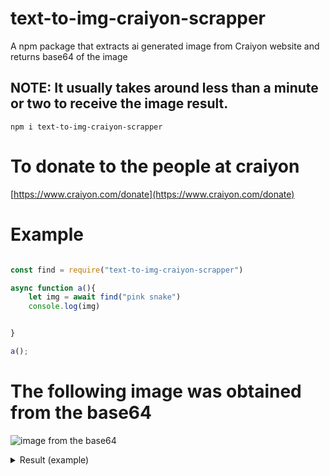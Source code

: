 # text-to-img-craiyon-scrapper
A npm package that extracts ai generated image from Craiyon website and returns base64 of the image


## NOTE: It usually takes around less than a minute or two to receive the image result.

```
npm i text-to-img-craiyon-scrapper
```
# To donate to the people at craiyon
[https://www.craiyon.com/donate](https://www.craiyon.com/donate)

# Example

```js

const find = require("text-to-img-craiyon-scrapper")

async function a(){
    let img = await find("pink snake")
    console.log(img)


}

a();


```
# The following image was obtained from the base64

![image from the base64](https://media.discordapp.net/attachments/1025732232255643678/1026705728100126750/unknown.png)

<details close>

  <summary>Result (example)</summary>

 /9j/4AAQSkZJRgABAQAAAQABAAD/2wBDAAUDBAQEAwUEBAQFBQUGBwwIBwcHBw8LCwkMEQ8SEhEP
ERETFhwXExQaFRERGCEYGh0dHx8fExciJCIeJBweHx7/2wBDAQUFBQcGBw4ICA4eFBEUHh4eHh4e
Hh4eHh4eHh4eHh4eHh4eHh4eHh4eHh4eHh4eHh4eHh4eHh4eHh4eHh4eHh7/wAARCAEAAQADASIA
AhEBAxEB/8QAHwAAAQUBAQEBAQEAAAAAAAAAAAECAwQFBgcICQoL/8QAtRAAAgEDAwIEAwUFBAQA
AAF9AQIDAAQRBRIhMUEGE1FhByJxFDKBkaEII0KxwRVS0fAkM2JyggkKFhcYGRolJicoKSo0NTY3
ODk6Q0RFRkdISUpTVFVWV1hZWmNkZWZnaGlqc3R1dnd4eXqDhIWGh4iJipKTlJWWl5iZmqKjpKWm
p6ipqrKztLW2t7i5usLDxMXGx8jJytLT1NXW19jZ2uHi4+Tl5ufo6erx8vP09fb3+Pn6/8QAHwEA
AwEBAQEBAQEBAQAAAAAAAAECAwQFBgcICQoL/8QAtREAAgECBAQDBAcFBAQAAQJ3AAECAxEEBSEx
BhJBUQdhcRMiMoEIFEKRobHBCSMzUvAVYnLRChYkNOEl8RcYGRomJygpKjU2Nzg5OkNERUZHSElK
U1RVVldYWVpjZGVmZ2hpanN0dXZ3eHl6goOEhYaHiImKkpOUlZaXmJmaoqOkpaanqKmqsrO0tba3
uLm6wsPExcbHyMnK0tPU1dbX2Nna4uPk5ebn6Onq8vP09fb3+Pn6/9oADAMBAAIRAxEAPwD56B7m
l61EpDDGacflPFfL2MUh2OelN2c8imh+etOVsjGaeqLURVg3mkazYnpVu2QngVp29tkAcVUWzRU2
ctPaOpbK1RliIY5HSu7k04EZIGTWVeaUSGO05Nbxm0N02ckevNTQNzz1q3d6bJGxOw5x0rPCvG5B
HPpW91JEcrRqQYPJqwFJqjaszDFXkJ24zzXNKLKsx3TqBmkVsEjFIVPUVXkcpWaV9CWiz5gB5pj3
IzjIrOlueozWXdXpUnBrenhnNmep0AuwG7Ve05ZruTbEufesHw1Y3Gp3ChFYrnk4r3T4feFI12F0
ywx2q3hleyO7C4SVT3pbGf4O8GteyIbhGIPtXtfhLwPa2/lmSMiPHcVf8LaKLZcCJSxxjNehaTDM
IxDcWyIuOMnGa7aVCMFex6kuWlGyZV0vQ2AWOFkKr3z2rat7SeB/LvIsxcbccVoWNoJbcNBE0bJ0
YEHNWLW5nkLR3ESsicBTx+VdSuuhwyq7kQjsmQKXZV/Ig0soa3G1dssGPvHn9ajmgttRmIRmiZen
rTLiafTwbaVgUcYyRkGqM0QPeiYnzYdqL9xvSqU2oSmYwsgeIchlPNWZYbu0tzcQOskRGWU8isC4
kivw3kkxSr2FUjWNhb3WZ4bnBUmP1NRSa79pQqgBwO/as1ryZUNpeIGAONx6iqtzCtuR5b53Dgii
9jdpD21OdpmVyWA6ZNMaeaRs5O0e9VwGUgD5gavxAeWAw470nMUpWAXDuNirgeopib0fnO4kfNmp
JQQQEGAaeqAYDc5IxSjJXI57HwtEwp5OR9aq27bsADrWrZ2jSYAXJNfOSVmcFChKo9CgI2J4FXLK
zkc8LnNdFpugs+CUOTXVaT4bBAG0+5xU6y0PUp5dLqclpulMxACknvXRWWivlfkP5V22leGgVG1M
D6V0th4fiVQNm4/St4YeTO2GXpbnncHh9nXO0k/Snf8ACIyOc7Tn6V6xa6VDDwUBP0rXtdLR8ERA
D6V0xwrZt9Rprc8Ml8ASSqSVPPtWDffDGdnYojD3xX1GmlxDhIFPuams9OhNx5Qtkb6it1hUZPB0
XqfIM3w41mBSyRMQOnHWse60DVLQHzrRwB3xX3hHpmlgCKe1VPXcv8qxfEng3Qp0KPGm1xwcCiWC
fRnK8JRk9ND4b8vAKFSD3yKzdRGxSRX1Zr3wispw7RoFz0IHWvPdb+Dc7q4icgjtiud4WcXfcznl
v8rPm+8unLlVB3H0rZ8KeFr/AFi4V5InEX0r1vwx8GLldULXqbxu4yvWvbfCvw8g0+NFkgCAf7Nd
abtaKsZU8ByyvM86+G3gCKONA8e3HqK9k8P+Go7TaY4zj3FbmkaFbwkCJQgI6npXSxQT26oohDx9
yBV06NtbHbKShpEi0eC3mjWJFUMnqK3oSzH7PeW4WIfdfrT4tPsZrQPC2yTGcdDSw3EzsbJ1XpgE
jrWnIkefOXO/60HyQvAq/wBnvuXuAaf58VyBbTL5cw6sKdYWx04OjS+U7cgnoagnFtcK6BsXI7jo
au+5g9WR30i25HlLmZeQ6Hr9aq2k5v8Ad9oUso6jPIqlJPe6Lcl5VEsT9zzimXNwktq11bSCOTqE
oeiKStoVr+9SG7a2Wd/K71mat/oO25s5RJnncP61a+1WlxbOt2myfs2Oaxv3llOzyfMn90+lKUrG
yFa5h1CBvNAWfHFZCJPuOSSFNWJebgSQLhXq3EhERyOtQ5X3F7Sz0G2670yRz2qUMTjvihl2oMCn
QDCHjmoM+clJVgFApj/LgE9CKduWMZNZOp6nDECS3JPHNUmTfQ+LPDFjNd7QqknAycV6Z4c8OElM
oS30qt4U0I2MCGUeWuASTxmvTvB15okMoW4uEA6Z715Kw851PeWjPbwWEdLViaF4SLKCU/SursfD
sMKglRWlba54fCeVb3BZj0AHeqGo3c6QmVZY2GOF3YP5V6Kw1OltqehGqpO2xdigt7c4ZR9Kf9rt
opNiqGJ9O1Zlja3FzDuadVYjJVj0FVYpyZGa2QsImwz5yB+NaR01Kc49zrILW+lAlFmQnY461et3
VyLeRxG9VvDt7Jq0Jh/tQWsy8GJk5PvXL6+bqx1mWSW5Eluhx5kZzz3rTnikpI5ebnk4tndvaX+n
Ok6yboepAP8AOtUappdyiyROEuU67R1rzm11q6eBgt3vjYY5bg1q+Cruw88S6iuJN2FTNP2ivoRO
n7t3v5HoNtew6pF5Bt90uODwBVe0spVna1vgBF2z2rM1K/tGnWewAhYdgeDTrzVku7LzZJds0a8N
nr7ValF7nPCnJLRWT/A0ryBNNkBlTzbPqcDOKjuNJ0/UoVu9OZDtGcY5rP0bXENuIvMRkfh0bn8q
h1qx1DT42vNPlBtZMZAOCKu8bXRXJJO0nZ/gxYIbC4vDZSR/ZrlfuuBwavTtJZyJb3UQkjJx5gFO
05NJ1PRgpm23ijguDuVqn0nU7GOKfT9Vb98vCg87voayaTV2ZSqPVpbdDRm0m1nsQ9vIBx8o96ms
ra5sIFWcho2HQ9q5Wy0/U7PUJL6K4doSdyxMflI5rqNJu01nAmcxbeCpPes21ezOOqpLrdFmPSn2
/a42wc7gPUVMs8d5EsUcJEyH7wHQ1I0dzDdLbiU+We3YilvybACaAB+zEdfxqkzkcnLcq3TSXf8A
oN0BE68h89ar3Vp9jjE1lcqZwMMM/e/Cp7hra7sHPm/6T1Udwaw4LS4mnZpJ/LlXoGOM0PYaITcu
xY6lEyxE9fSsvUIWlnElg4kROcjv+Fat5qJlQ2F5BtA439vzrGuFOn7hZyeajD5gO1Nvl6miXcrX
1xazoBKpjmX+IdM1nyxXUxWTcTt7eoq4kLKrTHEit1B6ii2aRUYhcAnGKzlLUmUuxHYpu6pgdqtl
QeAKVI8R46GhyEXp9axctTn5rsrtyxB6Cq9xcJDySMAcVFf30cEZJI5rh/E3iParLEctjsaFqXGL
lsbeueIobaFiZBn615B438eFXkSGTnB6HpTdZn1DUGZRvCn071hP4QuLmTc6sc1vTidUMO3ubd/q
2mz6SkCs0lxjKqo5P1qPwrp1ylz9puYn8hupI5Fc3pIj0/bcFlYsoxznFdnpHjTT4LJgALhjlTGP
X0rmhJNaux9NJuKaSPTfDWs2lkipZ6fGzf334rU1k6Tqwjk1G48ifGFWFP8A69cD4Vs9R1SATmVY
Y27DqKtXTTabeMl7KJrjIEWO49cVp7d297Y5vZpPmi9SfxhHfaNEj6fdtJAQSQwHNfOPjz4q6/c6
1cWunNHZ28LGL5AcuwOC3J45r6mg8MXviaxVLu4ltoRyNmBXzF+0N8K5/Aeqx6jZySXOl3rH94w5
jkJJwfY0oqMp2a0PMx1WpHaRjaV4j8UJAmqXN/qsEQkGy4V3AU9vbFd/4Z+K9xbQmz1pnuCzbBPt
JU54yxrzT4e6f4g8a69Z+Gor64+xMwa4AOESMdSQOvoPevVPGHwh1zR9OuYrVBLp5XOQPnVRz+fF
KvGMWl0OXC1Jyd27s9W+E2lW2ubtQv8AUWS3Q5igU/eHXNenX/hrSNbgjWymexuIB+6IP3j6mvJP
gjaJY+G7W8nkLN5YWOPPCgDGK7651Ga1RriFjleRj1qYVIRWiPVqSk7y2aHaFoPibV5rmxiljgFt
KYnun5yR6Cuk0Xwai3DQa1qZfjAVGIyfU1k6fq2o6RpX2klgz/PMAfuk03/hJZLw73YqT0I7U+am
vi3MZYqctEafiL4fTWsP2vRNSYtH8208hvY1RsJNVeSJtTmYW6YBVfug0v8AwmF9Zo1tGC8zjCH1
zWvpeoQf2W0OpQ+XIUOVNae0pzas7E+2k1aauQ6/bR2wTUbJyNnMgHG5fWnQWem6vEL20uSbwHOM
8iscX7yXkelksLaVsiRuhXuK27/SLfR4EudJlX7QPmRh/EPQ+tCq819Lop1bWS0ZPYeIZra5/szV
Lcxwg4Mvbd6e2RXU/YrU2zXmnShQqZZSe/tXL6Zm4jaHxEiRvP8AMjY4NS21zPp+uGyWPztOQKwf
PDe3vimpJeaOeq4u7Wj/AAZ1VtHJf24e4uCHx8pB+7TtLAjaUXE4kC5yc5qrqep6aUja1YxyOdrA
dB71FJpVq1oZbW9KSN97ceCatLT3Ti3VpbEF5aSNctqVjnanXFRSXL62QioYpYf4hVma4utLRbVi
P3owWU5BqveWDpY+fbXC+fngKeTSu9bhYzrq5R1exuYSHBx5g7VSaze1dpLaTzSBkjParwuLi3ts
3VtuV+Ccc5qG1tf3ZmSQgt29qiUr3QN2KUCzSP5+3A7rUmVLlQuM1akyi7FGP61EVCDIXk1nJtHP
KVyKT5Rg1j6zqCQRN8wqXW9RSCJuQMDFcReXEt/MQSdtEIORvQoOoyvq2oTXshjjzg1RtNCNxLmR
SQe9dBp+njIOzNdBaWoQKojBrqjBJWPXpUIwRzNj4bg3AGLOOK27fw9Bwvlr2rprWyaRBtUIB941
bgtYo/kK/MTVxVmVLQ+Grqa1XQ2eObZLGAMZ4NangmeysYNyqrs/JY9zXmt9FcXNmZI5T+7OSg6V
t6Jq8dtpiJJ8rJxn1rxeVwSkndoMLjFVUtT2fSvFF5ZZMQJgb36fh6V1kljCdLbxQ14Lq7t13vGD
kbO4A9uteE6VrX2lD5Uu4twOe9eh2DCLTXgku3QuhBIP3aunX521JHROpCK0Z7RpHibNkhDKAyjA
XoOK4z4/QL4i+GGrRsrO0SrLEByd4YEYrivCniSa3j+xX6srx8K3Zh611VprV3fXcCsiDTYzmVSM
mU9hVxxDv7zPPq04OV+ha/Z58A2/hHwxBe3EQe/uwJZHI5APRfwr1yZo7uFo3VWDKQQfQ1xB8TQx
IEPEXVMfw+1TQeKbdIXcSAkKdoz1PpWk66tdHOkoy0R5x4Xv762+I2reGIodlrbTExsRwATXpmp2
+o2VibqJI7l1XnB7fSuc0PTwXvtZkAW9uXDgn0HarI8QzQhlkJG0HI9cVjOTlK5116qdlEbpviv7
dm2UM7kFdmOavR3MdqSt7bNbt1Vz91x/Q1m+GbvTIoZdQhgRbidyzkCrGsaxb3NhNDcIskbKQVPI
qIxdndnPOdnobPhCSTVtRa6+yAWkHEcrvjzPXArX8T6jd3E9vPbWe61i+Scg8lfXHtXKWetwWPh6
0giJVQgVQT6Vs6fr6CLJdR8hY56Yx3rdNKCimZ87udBqN3aS6SkEFqzzcbGVf9X75qwdFlaO0u5b
5tsTbmCnp71xnhLxGRpF3csD5hmdUz3GeMV0Ph6a7TSYpL653Rzsdw/uqe1Ept7OwnK2nQ6jUryL
UIhZlRPLGQY5YxkZq/pN1HNp8ltqluYblMlMckY6Gsi3S20ZVk0GNZw/LQg5/EelX7iCLVRBcTy/
ZrtTyn9DVxvf4jK0euxLorrJ5tzcWW+LoAR29faiSBr6d5LASC2UgMpNS6lf3mmLFGIVmikGHIGS
o9aX+0fIt2m02NnfHzALWnLbqJt9AF1YySCxn3q46kj7uKq3dtdR3wks3MkQ5wOcVbtsTWz3UsSN
O/JA6ijT5J7WNpEx83b0pOV1YlvoMYtMwS6dRG3UehqC9tYoiDFL0HGKcqrdSySbtpB6dqSJChYE
bjnqaHJpESaWxUEZILuazNavY7aAneMgY61f1q/itrdiSBgd6871PUGv7kjcdmelTCLk9TShQdWR
He3D39x1O3PSrFjZqrA4zioraLGMDFakbbUUAdq60rKx79GioKyJ7VMYGBjvWrFIuFVF56fSqKMr
RAfdqaKZI1wBzTW5cqdzbEYRMib5jyB7062kR5P3gO8YyRWPpxlubo5JyvI9K6WyaEJ5UykyEjJx
VLUxqJR3PzU03zkywXKnqKt2yhpxvQFe644rLj1AxAqPpTk1Ig56H615s6U227HysajhsdFfvaWq
I+lKIbgYLKeVratfE9zJAq3MXzYwWU8Vwsl+d/380i6uVO0E59qyWHnY61jpy0senw60NqsFEvfG
ea37HxjEsez7O3HbOK8lsLzUZhmKJsepra0611mdhtBUfSsZU53NYKrU1seo2niSCeFvMj6nuaP7
ctobhW3KijoC1czpXh7VJSPNlcKR2GK6jSfBCXLAPuY9+aqNCVtjojg6stWXz42iRQhmAXHaqWoe
J4rpDFbyFmYckDmuq0n4e2rMqiLOe5FdRZeBbG1fbJGm4jH3a0jhpN6m6wLW7PKNI1K7j/cqsjLV
+SbWZpFC2LmP/PvXt2nfD+yEO+KNXOMnitPR/CcUgeNY4mZOikYNbxwUurLeFppXufN1+ni24mCW
+nuFQ8Bh1FbdtYeKLi12/ZXQMvzZH6V9D6R4e029mksr9DBcp90Lx/Tmrg01dGvFt76BXsj/AMtd
nI+uK0WBulqUqVNO3U8D0vTPEUcS5tiGH/LLua6mSXWYrBI5rSXyjgNgcivX7zw3Z3e3UNIm3gdh
0NLAsV9jTZ9OAkH8XStVhLIOWi1dL/gHJeELo2Vujg7TtwN3UVvQPHsunZ1Mj/Mre9ajaNYI5s58
RTkfIrDr+PSq+naFHYzuL4EBj8pJ6VLwtzCpSpy+FkvhyO5fS3mum3TSZGH7VOkK2cYjhbdMeWI6
YouIbmGNzasJEwdtYOi3N/PNNFcRGOTcQM96znTlTV2jgnSmve6GyIfLujIjgySDBUGkWGdJgzE4
Y8rVvStMjjBlnLF+uamvVMhDRZ44q0Y8/cossauVRePaq2pTx20BYsMAVduSlvHuYcnrXmvxB8Rq
iG3hf5m4GO1QveYU4OcrIyvFWtG7u2hjbK55xVCyXB/qaxrJy7lmPJ5JrYhfbGMVutEfR4bDqnE0
4ZAEJbmplnU4x2rJe7ULtP51BPfrEnDYo5juUToHvFA2lqqm/Cz/AH85rlbrVghyG6is6XW9rZ35
z70c5qoI9Rs7ws6LBk+uK7LT7m2ZYwxPmcA4HSvGtC8RquIg+C3Ga9E8OXdoIVRSTI2NxznvVxbb
OSvR0uz85IdL1GYjZbua1LbwvfyKDJFJn2FfSdl4I0+NlZ0XGOiitCHwvabtqRjH0rmdSo/I8yGX
QjrueAaH4Fln+Z43A+ldZpvw5jDBjbkk9yK9ltNMsrRypjAHqRWklm5w8caeX7URi5bnRHDxh0SP
N9A8BwR/fjGB7V19j4Ts0ZRHBnHtXX2lmZIf3ECggc5PWpbG7SNmhe2AOeTmmqNnoa6oq6X4asgo
aTaD6Zrbg8NiAGaCEBTVWWK5MsctrG5hz8ze9asOoX20Rb/kHBU9a3UNNR81tUOsJoIZvJaDBHoM
1uRx2F9IsLM4Yd2Xb+lVfs9okP2yGbDgZcORUEUcepqZ47xVkTptOKuEbD5k9UbNzFqOmbBp7faY
/wCJe4FascumXCRgT+Vddx0Za5Cz8Qpo8v2edwWY4GfX61r2+jf2tcrqTuI+cgI+MVspIxqxa1lo
dDrkKW1j9ttCJriMZVTyWPsafpGoPqdmqaxbpbuw5TOcfjgVz8mtx6Fq8dreM0yPwkjcheOh9K1b
6OPxBblbaNoOM7h3p3uczg0kp/Jj7qBrSTOgyCUKfnRD8v0IrTN/ZT26pfIttdhcnnkH2PeszTdW
sdFT7MyLDMOApH3j/WrFxplvr7pdXAjSaM7kUHih3M5xd/f279SylrcanABdKMRnMU38X/1qry3p
up/7M1BlRV/5a45qlfalrGnahHZRYezdTvkH3kNXzLo9zbmKS4VbojgN94mqVuwcjWr26W6DryO+
0uDfYOl1AeoIyQPaqlva2c0ZvBcBJ8Z2DjB+lZg/tzS9RQo260c8luePatK4fTdX/dW0whuR9842
/wD66airl8jS9eq/USz1Rpne3ZWUA4zirjkKoUnGeaqzxRQ2/wBklcxzsMJKOjfjWNNc6nY2Uwuo
zOUUlWHXFcmJpWjdHHXw2nNAzviF4ig06xcmQbgCBzXiM1/JqN007k4JyKoeNPFVxrviOS1Qtsif
BWrOnR7UAx9aworS534DC8q5madqxABxxV37SoG3vVF5FjiArNu74R/dNU2esomheXwUlcisW91Q
lWyayr/Uish5yTWPeagCpAP1qGzTY0b3VN3yhjWRcamScbqzp7zg4PWqEsh35HJojcV0dPpOtLbX
SmRiT9a9r+GmpRXluD1dGAY/U1812shFwjOCcnAr6J+FUUMWkwqAS8mCx/KtYqXMrFScXHUhkvVt
WENwgDE8jHIq8ktitv50BcP6EdawTqNlNMsSoWl6FmHSug02LT/LJknO8jniogr6HDNcpMg065h/
0h0SRhUdpayQ3QhE/wC5PfHWsyXTniuWuFkDQZ45rRVklgJNwvmY4OeavXqGuyNG+EVlGrLOG3HG
F61d01tLu4thkAkx1PXNcpp91C3yySqzMcdc1ei0OSeYywylf9nd/Wq5uqJcNLs6Aat9jf7PEUlx
wV65rJ1m41O6uYp9Oh8qI/ePqR2rl7/V4dD8RJpUhd3ddxdRkD2JrsNP1qIKHZkII5XPBFJTUla4
1HktJIs6ZOkuItQkK+o9/eodSY6c3l6XE1xI5/dxr1Ncv4tn1K+1C3l0dGRWJUsOh9q2PDF/Pay+
XeDbcgAEn+lR7RX5Hp5lTkoK/c6fwzDbXBI1e1CyMOVbnBqfXb2fRnFvptwzRseF+9tFVtUv4lsJ
HQnzVjLKeOvpXOeAry5vGaTVsiVn5VhztrWPKmoXv5mEW3rueiaBe2stm0GoRRzCUYYn1pk3iCfR
NSTTrSCW5V1+UquQo/2j2qDXdESDSZr7SbtROqFlVuhPasTwp4g1rTbfbqVqshc/PIq/zq7WdiLK
V7anaWH2DVpC2rxiO4zlQV6D1puuwanYx+Xot5Ed33Q/OBXNal4it5nmhgiYXCZOwDlPTIrP8Pze
KbYzahqrGSNnzsQfMiduD1q1O+iKjTe99Ox6DpWrWMFr5V2cXJHzK/O4+xqg2kG8vv7QijIC8oD0
qr/Zem+IEW9tb7y50/gfrketQz+I9dtNtlHZNcQ/deRAPlUd6pO5CjZvk+Zqw+MIrq4bSbq2dpE4
3eWcfn61avNKglaOa5T7K/8ABLnDD61Bp15ouo25RUxNjliuCDWHrEV+96ukPetIs/8AqyWyT7E1
SvEIws/d0Oms47mJpjJsvrZR8q4yM/41a08nVAViiCKMhklBBH0rE0ODVfDipC7mS1z8+7nb71uS
XFjqH/IOvws+fvIvGfxotzGNW/8AwTyX4lfDexbV5dV0NYnuBzcRpjP5VwMsQt0IIII4Oa+mdRcW
TxTy6eLp2GyWZANwHqfUV5n8TfCEGo2Uup+GcSzJl5oFPLDvgHvUVINrQ6sLidEp/eeP3l4uxueK
5nUtRG0gNS6zdtEXVgUYHDA8YNclqF6Gicgn3riO1z7FnUdSBzhskVh3GrryNw/OsHWdW8lWAIyf
euTudTmd2wx596lQcmclXGRp/EzvRqis+C4OfetCzuIpT94Eeua8pW8lU5B/WtjRdYkSVY2J5P41
qqdjGnj4VJcp6lpsCXepwW8aFmZuAPSvpDwRb28drHHHGymMKHbHU1458IdFlkRdZuYyruNsSEcj
3r37w5bC3t0gkjbzXO5j6itKSfMeo2ow1PPPD09hLH594gBGMYqDX7a/u7hZ9K+SDowHes23sL23
WO5ERa1I+UZGV+tbVrrNvAm0SKuOqE4zXNHomczsn7pY0i4aO38q5fGBjB7fhUM1ol7dbLSZljzl
iP5VyviO11vWNTM+mTta25GC/UVa0u5vdEUW91IzY5Z+xqFK8rSTt3FOVnZbnR/8I5DGC9pK+epy
e9UhrWqQzvYPOqKh6g8mkn8SxxxBrUlncfKF71haLHN/bU95rkEkaStlC3aqm4xklHYjma33Ontf
JlZmdRO2OSRmo7SSzW7aO4JQbsKCcYNb2nf2PFAZIZAqKOnpXG/EPT7nXo45NFPlPFKGyON2D0pX
akmldEqo27NWR1C6utioSMBoh0I6Cr0d7YX0D/aAUYAnePpXI6BeC2CQajHtbADK/eug1bVNNWKK
0tYk5X+HuK05pSi11Kle2iKPhqZdYupEbUC0UD7QD7V3MelubceTCWZRuR1NebWHhjUNNuJdZ01y
I5B81uT1966DTfF16hFrdh7dgMbScZFTCXu8iVvMyc7fCxJfGl7b67/ZtykscKLjzWPyk5rtNE1G
3lU3EMgR0GSpIw1chrN5o+oxC1mjRufkKj5jWS/hrxBBEHsrkrb7+FPXbXROXstFqja0XG8j0XxF
NJrksNxp1oi3MQ2eYq9R6Z9KLPVLywVY9ZTylyASx+6aPCeoDToUKSjgbXVuMH6Vc8Z3+i+JNAm0
0x+XNIu1WU4IORzn8KqCTjzRZz06yXutaGTrV7IHkuPD8ZuJGYMEQ8HBBrW0LxKs0X2edEEpXDKe
Cp9awvC2rWWgWYglCPPGoRix68YP4Gnarpg1d2vtNZLeVI2dSWAGccc1SfKuZO516ddjfvtHhU/b
7W+NveH7yBvldfp61qaRolo9sb5dR+23g+Zi4wUx2A9vUV5r4XvNVklVNddUlxt45U49K7NktoLd
nhvMORwynBFaQlze89GRJN2szUsfFdzqN1JZpYyzQRHa8pXgVs6db6LZsJ7Vgrt+Byf51y9n4wXT
LXy7qBAG4RwvDf8A160LCwstWH2yS8Cv1WMHGw+o9apXMZ0rPXRHVR/brWTzUb7TBj5oyMkD8Ky7
yA3mojUPDixw3oUrKkgISQeje/HWsiyv9c03VmXzWm01eJMnn2x61u3Gp6ddxmXS7nyr0fdCDBJ9
DTtfcw5JRlp/wPmeNfF34apru+aykt9L8SYMjWjMRHdjvsPQfh+Ir5T8c/2joE0lnqtnNY3KMVMU
gwQR/P8ACv0IktY9eto4teSODU4WLW04+VlbsVPH5dD3rz34o+A9I8cW39k+PdLQXMeVs9VtRtZR
23Y6duDuFY1qd9UaOc+Vpbr+tO6Pzzu7p7iQsx61Xr374g/st+M9BZ5tBvbTXbXG5QP3UuPTBJU/
XI+lcFpPwa+IN/ctA2htaFerXDgL+YzS5HFbHkSp1qktVdnn1ew/Av4Y3ur3667q9uYLGD541kGN
59T7V33wr+BEemXCX2vLHfXqEFU/5Yxn8epr3vQ/Br70kS7jaCD5jCqfISOx9apLqejhsD7JqdR6
mf4J0K4d0mOnwwwIP3DMmCw9cV29kkU8hU4WSMgMp/h+lWoH1C9iWG7tUs4egmXqfw7U+3uLFW+w
QBvMVgHLKfm+hPWnTWp3Tm5avc+bdN1OMW4/e44Hy1XuNDurq5bVocNGFzt+nWuWsNG8SWN1DeXD
xzWJAwuef/1119p4kuVi+ypakdjuGBXlwcZaSKlKK0iGk+Iopc2qMF2nDr71rXQtXs5HlKsoUnP4
Vx13o0Ekz3iM8FwWLEqaqaVdyXt75NxduUibaVzjNUqjfuN6kz016mp4W1OyW4l2xbSj/LuHBrpZ
9WgljYXaK6dKo/ZrC4h8sQrgDhl61zFlfQ2/iF7K4kUhG/dgnrTi3TXI3uYqf3mw1prcY+02ySmx
LbjnHStjTtftYkEO9QVHK55rQt9R8yDyFdSCMYGMEV5z400O7j1+K+smbyyQXQc8Zp+0jQXMmJe8
22ejtHD4htwkduVO7HmA9Kx7jQL/AEK8E88pngTGG9Kt+Er9LaFU37Wx90nFdXb3cF8DBPhgw5Jp
RaqS9r1OZ1582miGaVqC3qJKJRgKM81T8c2dvfaJJPGRBMgIRs8g1wHiSbWdC8SyR6Wi/wBnEbuT
05rY0i4vtWEf247LcdR/eNaOqkrRV2dHsuX30V/BltfTRCWebzpI8ZYdfrXqOhXrhBDNmQAfxMa5
2TSraDTDc6WwSZOdwGMjuCK5my8ZLeXr6d/q7tPvKeCfelT5qNotg5Jux1fxHFytiZNEmWO8J4Un
IJyOtVvBElzdQxSXzBJdo81OuD3Aq/4WtLCSf7XqTO9xk4JPygemKbrOnFNQfUdIlEY4Lx+uKtyc
LtkyqRS13Oxbwxo2uxpsiaOdVwGDcn61yuoyT6BrQ0Ce4XDR71yeWWnaL48gtZVheAvcYOEx3q7P
4X07xtdLrWpXUkGrxgrEFfAC9gRTUlN3huFKpKMrT2LRhsWswkzCZZFOMdUbtXKLYeIrHVTPcSmf
TesY7j1BpNba+8La1HBeFpYMZjk7fjW0PGunm1Z59srEf6s/xcVrGamrzdmjthUe8djW0LWNFnV4
7pFlXG0x/wB0+v1qO70zVLi/W60S8K20WGMJ6uPSuH0jTY9UurnU7GQ29wzf6otjj1rpbHxDeaKQ
s0TiVD8q9mNVGquuxpyp6wep3mkeITqg/suaKOGaMYIJxj8+tXNP0iw0e8+2XKRzJJx5in5oz6j2
rgv7UstRtZL+9ZrW/AzG6jAIrS0Sxn1KzM76p5zMMDacFPTitI1L7GMqcUt7JnaaxLPchc241CxQ
7hIB86Y+lWrPXNK1SD7BGXlZBhiyEmP61yem+KpPDt0ulXmIw3GduVI9a3biKxitW1bQdRhS6zuY
cFZPUYNaJmMoW92Xyf8AmRXWnar9qV9IlCxIcsNo8t/bGDj8KnmurCQump2SWybdruM5z35GCPwN
R2F/4mVRepGEhf8A1ka4Y/XBHSnWvibw3qU09jeOPNQkSYTAJHYH/Ch+Ya7tfNbkV14bt5bLGjXN
2jyYwQ5Ix9CeKt22nXVqkNrPeSrEv3jIoPP1FU5bWOzuv7V0m6lAVdqo6j8+auR6tfagrWmoWrwx
Ff8AWEct7ilbuVKU5bO6/Emvb+6e4GlRW6SIw/4+BkBf/r0twsUCpazxP5qkfOoz+NNt9Z0xrU6X
GrGdflAYcj3zVW5s7i3iLi8P2ksAVJyrLnoalLXQlK2j0Pjf/hINVj8m28l5YFYM4XoMCuktNZs7
iIEMvTkHqDXMeHdVjjt0tJovLYKMq3U8UzWbSyvLgLaXDQTtw208c14HtOVCk090dSutRXT/AGKB
UZlb55O6j0qK+8KQDfeaZdSLO3zOG9f8K4bSLG78K3zk3D3McpzuJzmustvE0KoGdiAegzWirU+a
7M5VGjPs9b1WG/ewkXbIvDMa6KTwxpOrQC4k3JegZEgOOa4+6g1SbWG1eJA0MnOD6Vt2/ii3tlUX
J8oD1OKuE4OQP+6R3Mmt6JeQ2krh4Zcjzc8iuy8PXVpbwAMpld+rOck1wviK9fxOkQ09thhO5Xzw
2KW21i609Viu0yw6n0qFUiqja1MpNPd6naeKNNF7A1zYOYJ41LDBrjvDXiPxLfSPZrEMxsVeSrC+
L1lJtrb55GGOOlTaLBe6Kr3vlCRJG3Oo6rmrnWjJ2RUeXZnSHR5b/Spbe7um86QZVh/Caq6VeXei
RJp2rYwpwkvTcKtadrdk5EjMNh7E4INU/F9vbeL7WPTrZnhWNsmZT96lHlWsdC4T0tc6Rdet4/Li
jYSK2C3PBFZeqaNb6hM+pWsKxXqcxuvcehrj4ra68NSLDeSGWFeBJntXS2fiK1ihRoG81n4VFOau
nVXxT3Hpa8RdP8VziU2UqYliOJMeorq9Hvku2RTIQG715e2j3sWrz6zaSljK2ZYWroNO8S2dmdru
sUxH+rJ5NKMvevJFtU0rx1Zp+LjNoniWPVNv/EvlUIzdMH1rd0nxFEiLLDOHU8qVPWuR1PV5vEcP
2GdPMt3PQiqa6cvhe6iuo2ZrPoyk52Vs6jb91OyJlKL9T06+up9bjVby3WSM/dyORXnF8sGheJxp
2oEJ5vzQbjx+FdjoniuwRFmSWOaJgT161l+LdJsvHcsVxLCYTB/qXU4IP9RUc8LX3ZNGpZ2exq6T
B9oI+xMyz/wso6/WmXUmradLPcagvnWoYuGx9wdxUWjyyeGoI7W8JLYwJAfvVP4g1a91TTJbWzi3
CddpYjp9aaqw5eZuz7GixNpeRUXxLpl3cR8b7Q43FR+tat7qNroJhutKu5GtJSOBk+WfT6VxFjaJ
o0SQanCIgeBJ2rc8N67aaZczobdLu0mGGjfpj2q6dVy3O1NNXWp6No+seH9RtcXsheZhgMRzmobT
R7y3vDeySiSyByqA/d98V5vfyQLfi90QHyyM+QW5B9qt2/j94ttjM8kDvwd/8NdCqq9mS9Nj1uTx
I2mzxR20q3cbjtkhPqD/AFq/BYaFfK1+J4kufvF8BQD+fSuG0CfRp4wrtkv1cDv61LP4Zc6gbyDV
Y5bQDIiPVfXPrW/M2tNTnlFJ32Z0lhrmryX0gSESadEdvAwCfX3q5qHjNJLiHSobUyXHXcqnhfT0
rHn8WPoWmSC4hM9vEvWFd/HsBUPhzxRpE9s87oolkG5Rj5lzST6XG7btHayS6ZPZKIY99ye+MFTX
M65NqNjfQxzXqHzWwoY9R1x+lUIbzVJNT/tG2KRWiDa+7+M9sfSs7xHqVhLIz3UqSTlQFOfmXntQ
3d+ZVL1ufPGjS2N9IDcRrgD5fWs3VFiTxStvbMEV1z+Nczp3iOF28tX2ugHNZcmr3D+LoLl2bZHy
c+hrxYwb3R4vt0tDv78zwFkYeZ7Gsiz1O3ivTbzlEkz8u6najrSySK0bA8VzesWA1G6F8rlTHjd7
1nClFu7M3X5nZnoNtrDHCKf3fTHaqHjK0t77SxcMNhVs4B7VzGjXs1n5m9ty/wABNNv9ZnuSIpXx
FnkCr5b6Fupyv3TpPDmox20AWAgDbitc3NvPExmXdx+VcDNIYlWWD7ntS/27PtEYzg8EijS1jOT8
zpdIvbbTr+RUwXY5Ga3bfX5iSGbcD2rzV/tIma7IOz1qN/E4jzHlvMXgVcYp6QQ3O2tztPGLXd1a
j+y3aByfmwan8DeJJ9NZdNv5CWA+WQnqa5LSddE0BdnPmf3SelNuLuNj5gO188c1klOL1LlWTsz2
u5uLbULB0uFVtynk815foF5e6PeXLXEbC3EpAPoM9qrDxdcRWH2SWX90BjI64+tS2GtQXluU2CSN
uOO1PmcveaNqde2iO70rxFaTFXM4Yd/cVk+L9Kj1e/TUbCRUeNeMGuJisF/tI/6SUiY42A9K6gu9
tCsVucADg561pGtdWepqqkG7G/4Y1p7eLZKgV14YdRWtfaqNSt2tdnmCQYx3rlLKx85Dco5WfqRn
g1V03xhHZ6rJp9xb+TMvAdhw30ojzSW5TqwWxt6Z4Zu/Dq/aBJJLbFiXjds4B7iu40PWrNoleKdT
Gv8AdOMVy0OpyXcZSUsyMORmuZ1O0l0LVUvoGmFrL/rE5IxnrW8pKnZxZNvaSuz0fx1Leat9nl0h
9wgYMSf4h3FWvDmvmdRbTxC2uU4ZG71jaJq9td26eTOgVQMf/Xqe/t01R1MZaCVRjehrn3fPfUyv
ytuRp+NLix1bT/7GAIupWwCvb/Cuan8O6xotgBCzy7V6E5Jx2zWX4buJLHU5tPurx5Z0bAkkPL81
3NnrqQxt9s/eRgYOTnPpWkGpnXSqSpq6ejOM8O6pNcTO8oKOnDBjgg1uQ3Gm390IdQiAY8Bx2NV7
/wAO/wBsSz31ofsrt82z+tctJc3umyG2vrcu6n5WVeTQ5civLY6IVIT1tqdt4gtZ9PiWHQdSBlcB
ghOR9Kk03xJqsECWV9vgcjDNng1yfhjXFuL0f2hHLbuMKm8dRXeq+my2xkuyslugyT3FbQ9/3k7F
Sn5XNfTfEMVlCHMwJ7AnjPvUNvpSXsv2uzvlSYnOD0NefWqaXe6hKsd1cRQiQ+UD93FaOpX9pols
kT6lHF5jADL4wPWrjXle0loU6fWLPQdF8TXeqF9LkVbZYGKFiww2PQ96z/HS6PZWBKyB7uRl+deS
BuGf0rn9OvdNjtl+zzRSMwySrZJrM1LVEjuW3R73bGAee9P26d77kxi1I8g8U+ANV8JTtdeRJc2u
M+cRzjvn/GuDmvGNzJMrEs1fc0tzY6lbNHOIJYjnMZHSvPvE/wAK/CGuO88Ngtmx6vB8vP0FcVLE
W+NHgSo9j5dTVLhMbWJI9TXSQatiwUtGBn72O1d5rHwLmglL6ZqysoPCypj9a57Vfhl4psUcRxxT
oP7hyaqpVozsk7EezaOaTVMIy7AVNRX0EhsN0M+/IzjvSjRdZtC63GnyAcjIXpURnS2Ta4YHvx0p
6X93UmMmi7pFyY9PZLkls8YNRSyIwzC2CDkCqS3KyQFVIwenrTraIlgWk/Cp9mk3JkuTZvy6jG1g
iAEsRhh6VzF1sS4LFQdxyK0mjEsmyN1FObTvNcrlXZRxtPSnCSi7stmRLcYf5OD7UxbqWWTYWxjp
zXQWnhDXb/IttJuCRznbit7w38IfEF8Dc6mDp0IbALjJNae3opaslJt6I4oJJICznKAVa0WQwSP5
bYXsK67x34Y0/wAO2qJb332mZR869q4jzNhDp90+h6VCl7SLsJxcXe5ryXbjMmTuFa+ma/G0W2Vz
vX1Gc+1cqt8ksO0cMOue9W7REZN74DHpgYxWbp8q1LhN3t0Om0zxJNNcMrkx84XtxVq5W3v5POmi
y4PDjrXINC6NlWBzVoT3UKjZIwGO3ejnaVkaRkkjvdF8Q29lMllJtOeFZh0NdTZ3UVwQbwpKp+6O
wrxO8Z5CkhJLA5yOxrV07xLd2RRGPmpjBzUKmnNSZqq1lbqeq6hoVhMPtGmu1tNjJ2njP0rB0TXd
UmuJLGa4ECxMVfuTjvWQPH1pb2bSBJPOxhUPrXG2WqanHqU2qXKMYp3zhT05rSpHnV1oEZpv3j2u
CDS7hSJSGlPSXvmud15NS07U/tCXBuLJDyB/DXOWnimzDKvn7Wb+92rfh1iJLNnmIZCOPepprX3j
q9pFWSOl0XxFbSQq6TrwPoafdapYanqKxqUOxeSOpNcRHpGn3Deb5sqK/KhWIqs2lz6dciewlZlD
ZIJ5/Otea129inODe56bPYafqdr5TRqrKOCO1cPa29/b6/NbvqEsttHwsbdPpVPU/G97pcv2eO1d
pyMbscYPc10WjSQT2KXdzCjTS/M7Z5BNOUo1LNOw6VTlVt0dJpOp6Stt5NzbLhR6cj6VktoHh7Vt
TN3eK0hB+UbshB7Dpms/xELVdGuJllKsF+U55B7VR8I6hKumhbtJTKVOxm4BPbNWlD7bNOZPVaHd
WF54K02Q2dvdwSXOMCMAlvy7VhzadquoeJJryN1gsQiqkRXJY9zn8qreFNJ03S53vbiVJr6U7mc9
vYVp6rrl9PdLZ6XbGUtgFwOhzT91p9ET7bkZheE/HEUiqJbpQx4IJrtbTxesIIQI6+tfMUrTWEip
tdFIBVs12WieI3it1E7ZQDG4VxVcM0vdZ5lOstmerax41/ePsJC96yLjx5CtuywTncR8wNef3niC
1mhdYz5hPXtXP3l0gUvnGfelDD8ys0U6i6HWap4whkd40Ykt94YyK4HV75ZrtmjjUAn0qjNeMHIj
A69TVV3Zzkmu+lh1HUwlUbJZZBkbPl+lOjvJUPJzVanIjucKpP0FdPLG2pF2WxekHOD+daGk61NY
3G9YwwyGz1OayLe3kmkKKOR19q6fwtoP2nUUjcOysMqOxPpXPW9lFalRTZ738LPF9lqNizX4SGXY
Nr7MHpWH8TPFYFq1vpOoM7BiC3Q1X0XRNXyYkt4YvKIKqp++uOMVh32krJcXCXMQSRSSQ3BzXkUo
Q5+ZLQ6bS5bHnupfb78N587nvuJzk1kvZ3anBP8A9euv1fT/ALKOhVe+Dmse6ZWQBX6V6cKlloc7
p2dmYk9tcRYOOvpT4dQnhGyRcir/ANw5kyR2zVbUp7eUYC4PtWilz6ND5EluXre8hlUDzAOOh61K
ZT91XBH1rl6ntp2ibnJFKWGS1TI5jaW5K7g360wTRnkt9KqLNHMpGcHFRAENjeNwqVTQndmtbyo7
lWGfTIq8PP8ALK5yh7VhRyNG4OOT0q0b9hwG/Ws5030KU9LBPbRC53bec1deSfy0CSudvRc5ArMn
1Bd2CDn1pI75B1bFDpzaQKTR1Wja5cW6eTcLuj6j2rbh8TabGhZ9+V5A9TXnD6gP4XP4VCdRfeep
Xtk1SpVGDmdzZavLquqy3M9sq27fKqMOv1q5Zz6jp1x5dkxktSf9XIc7BXCW+sSQkbScVpReIgBt
80g1EqdRdNCvbu256Zp/9j3GqLPqZEqKBsiLYXPqRXR6tZwahLCLEKqlQF29M/0rw1tb3HJn57c1
veENT8V6vq8OmaHcFiT8xP8AAPXmp5FFXkae2c2ktz03UfC8kVqZXv4yyjcw6cDk1zGkeMDZ6o1t
ZvGTAAfMbkZHXmuv8VeEPJ8PFpvFyX14ADNBu27h3H4VgyfDC3t4o7htRja3mAZGQ8Z7A9DWSxFN
7MqU5JXep587Q3MrQXMQ4ACg84PpWTNp8wkFvGyrIDnYT1Femnw9oMeji8kuGkuQ+FVIyuPc/jXK
pa+dqbRCMPMwyGUdfQCppYjojCUOVanCX+6KRwCyOpwQKriVmhYOxb0ya9CHgPVNZuLn7HLD9viT
c1g3EhXs3vXH6z4c1TS4TNe2xgUNtKt1/L0r0adanL3b6kNOJjUtJSkEAE11CJ4hsAYAH1rXS8gB
USQbVxjIFZljayTkbA3DAFsdK6u4gstJCedJDcuygqHGdvtmuOvKKdnqVG5jWen3Tag09rG5iPO7
GQPrXo/gCHUJ5zHdWojjtxlZVABPvVDwzNdrpty+xfsc5ULEAMscZJ/DNdhHAmheHYwJGia+bce7
bR/IV5+IlOdovqbxS3Mq+8Vx22vINNuJQLfiUk9TWtrCQ+KLWO7tpk+0EZcjvXlesCSLxTJLbxkw
u4PswOOlbb6hd6RLHZzE2hYBo9nQj3pTw6ik4blxqXdpbF/U9MlngMMzkSdMmuU1HR7qFCVbOOuO
a6WfVxHJGLsNhhw4HFNub/T2iaOF2ZmGckUqc6kNGjSSi9mcje20ktoEaVfMXt0Nc3KGVyrdR1rq
dQjiluj5SsZjzyeKx5raZXd3iy2a9KjV7nLONtGZdFTzIoGQMHuMVDxXWncysOjwDknFK4YHKnI9
RTFBZgB1NWjaOuMOpyOcGpk0nqFyFZ36McipUlhbh9y/SkjtJZiywoZGXqFpn2W43bfJfd6Y5pe6
wZM6xspWNwxHT3quYZjz5bflXR+G0toJEF2oxn5hjJxXaw6Not9aSmENngqUGM+1cssT7N2sUo3P
LI7C8kAKW0rBuhC9avQ+HNYljMi2j7R1J7V6zYaOws2gtgWEWDuYcgVtWHh5IYEkefeshw21xx7f
WsnjpPZGyw7vZnjGleEb++3HzI49vYnmtFfAs0csa3FwVWQ4U7cBj9a9hg8GPa+Y8cTTK5LKrLgl
f61Y0eCzuVk02aJ5IEXzMsRmJ+mFHpUvE1H1H7DyPHIPD+mWUzpdLI7q3HHB9q6/TbHR7h4ZtMjm
srtOPNRyuQR3HSutuPBk0MwmayW6tpfmU9CB71najYXNl/pVpaRmNRsEPcfWiT51qxKE4OyEv9PW
006Q6jdNMoAw6NkmotMvb1rYWlpILuNTnYzZ2j6dKJtVTStHlupbUOqFQ1uRneR16+ntTrO+0+Wy
eSwRrcXAALINrxd+Mda5PZSj0RzTa57oqaLdxQx27CWBkdj5jA5VgffuPpn608xaO2pSXEHn28sQ
DPyMcHn8K4iymvNO1yVrZY7mGJVYR53xyKMDANdbbaVeSXT30kYtVP719pJIyf6npQ4wp+82bKct
kjpvDsVtca7FqtrfC5lUCLCAozDrj1z+FUPGmi3PiXStYsrox29/aTG4s2ZSA0ZGdhPfnPWkhWHT
7eS/it5Yr4yqI2jyMEjJJ9D0/Oul1fXbPVV0+4ZEeUp5crSYUSOvVc+/X8/esG5063tFr5HTeMop
WPl1LWcyMmzaVznPbFdhB4aRdNs7oskjygiZd444yD9DXo39hadrE92nijSY9PuDIqo8M3yOD91u
AR+dbWn6Naxad/Yj29nPazyMFlhcblZR1z26cj3ruq5hzWUVqZ/V13PN/B2i2upCewm861twSRLj
ofUnuKsDwdbPpUkF1fW97cKCYPJbk4+6MV2envFptrZafbpm1IkL4XLNzjqOMdMe5rpf+ERt0kSW
5lhtIrlFlijDfvG5zn6cH9a51XlzNl+zUdDifhv4Z1K7vLe+1eERw6bGVEJwo+XPJA4AH5nFY3in
xZLqV7emZYrXyV8uHaeu5jwB7DHSvRviB4w0j/hGRbaY8lvd3kjLLuIyQpAJ/Ekc+9fOviCK4lZL
sEjcdu0MCMjuCKvDReIlzy0Mas+X3Uaup3Edqsc0spk3rwQeU9hSXniS1v8ASEt3hZ7uNvlkcZOz
tWFqzrDdQKibo4lAw3Ic9zUVxK2xHS3S1ibLLjJLdicn6fSu+OGi0mzL2rWxdt9UuJJ8SzGSML8q
1HMGEwnhkdi5yBmstGeGTcvPf2Iq8L9P7Nki+zDzWIxIpwUrZ07O8Rc3c0I9TMWW8vcynB46VZsP
EMCzbZ4VBznJTg/WsISzSW8ccYZnUEnA/nU0unyxShbl0XcAeRyBWTo01vuJzfQ2r3Qzqenz6paM
oYEsyL0/CuU2MCQQQRXV2UVzb2irpcjTxux3LnlcU2zgstXFzb3MM1vehco6AFWP+0KmnWlC99UO
6bOXA2ZOe1ddpem6bq2lRpbSrHfJ95S33/p71h3GgajDIySIAFOC5zt/Op/CU8un66itG/zHyzgc
g54Na1pKcHKD1QtmdXoOh3Np5qi2dJosHO09PX6VtJaWeoWkUVzGiSlipePhlPbJrq5LKDUvD0s8
E7/at6KHR/vDknPPtVWz06zkgW5mt4rWJyVZixyceleH9YlzXe5aR5u/h66m1C4t96AIwSF1Q89u
cd+K3tE0a501WhLOt00gBV8jAHoO9djLp6W0ZuLWdZ4nCiJCcP7keuKv3DpdKLGdUlnRT5c2T5id
GxnPStXiJTXvIHTUtFoVdF1pLBTDfLE3zBSoXnBPqDXQ6Lo2i6lNKxlktnZ90aPPn5vp3rhjpUjX
0yxMqtt3vLK/OM+h9OPzq5fi4t/slxbSXMkg+8yAqAw7Z7+tRaMo6vU3jXnHdaHrzWrRWlpCb8yX
Ea4BL/Nt9xVXV9P2ugsgod5CY5VwOnJB7EV5noXje8slea7fMqttaKTHI9smu60jxPpLg2j2jrKw
MiXCT70XIz8w6Aj8KunCXLc6I4mnLQm1Oa6srVLm9ud0a/JmOLBDe4H+FULoT3WmJex2Yfedqyld
uCBnOKlsb+4uzMglUFE8wyTyAbgBzhfT39xWbbXNxpOoTpNqOy3nKsYGYyqM9QD2B9Ku3u6bkynG
+mxi6q2kaje280f2l5pIdtwojxGJOx57/SuIlZ7bVhaRM6OJDkKPlP8A+qvX7uPR7zSoF0W5aCdX
ISFk2juTzjrnmvPho+oPPLBc3Ze5jGEmX74LHgH/AD6UQqOzUjirRTd0f//Z
</details>


